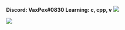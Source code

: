 **Discord: VaxPex#0830**
**Learning: c, cpp, v**
![](https://github-readme-stats.vercel.app/api?username=VaxPex&show_icons=true&theme=radical)

![](https://github-readme-stats.vercel.app/api/top-langs/?username=VaxPex&exclude_repo=github-readme-stats,VaxPex.github.io&layout=compact&theme=radical)
